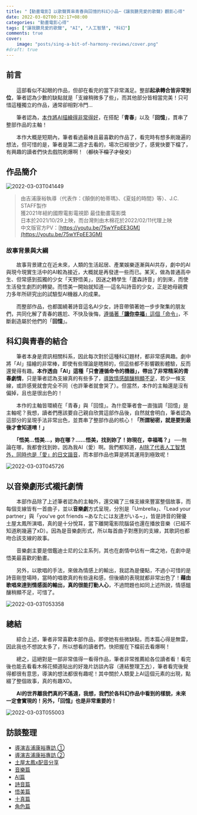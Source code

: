 ```yaml
---
title: "【動畫電影】以歌聲貫串青春與回憶的科幻小品─《讓我聽見愛的歌聲》觀影心得"
date: 2022-03-02T00:32:17+08:00
categories: "動畫電影心得" 
tags: ["讓我聽見愛的歌聲", "AI", "人工智慧", "科幻"]
comments: true
cover:
    image: "posts/sing-a-bit-of-harmony-reviews/cover.png"
#draft: true
---
```


## 前言

　　這部看似不起眼的作品，但卻在看完的當下非常滿足。整部**起承轉合皆非常到位**，筆者認為少數的缺點就是「支線稍微多了些」，而其他部分皆相當完美！只可惜這種獨立的作品，通常卻相對冷門...

　　筆者認為，<u>本作將AI描繪得非常得好</u>，在搭配「**青春**」以及「**回憶**」，貫串了整部作品的主軸！

　　本作大概是短期內，筆者看過最棒且最喜歡的作品了，看完時有想多刷幾遍的想法，但可惜的是，筆者是第二週才去看的，場次已經很少了，感覺快要下檔了，有興趣的讀者們快去戲院刷爆啊！（~~都快下檔了才發文~~）

<!--more-->

## 作品簡介
![2022-03-03T041449](2022-03-03T041449.png)
> 由吉浦康裕執導（代表作：《顛倒的帕蒂瑪》、《夏娃的時間》等）、J.C. STAFF製作<br>
> 獲2021年紐約國際電影電視節 最佳動畫電影獎<br>
> 日本於2021/10/29上映，而台灣則由木棉花於2022/02/11代理上映<br>
> 中文版官方PV：[https://youtu.be/75wYFpEE3GM](https://youtu.be/75wYFpEE3GM)

### 故事背景與大綱
　　故事背景建立在近未來，人類的生活起居、產業娛樂逐漸與AI共存，劇中的AI與現今現實生活中的AI較為接近，大概就是再發達一些而已。某天，做為普通高中生、但常感到孤獨的少女「天野悟美」，因迷之轉學生「蘆森詩音」的到來，而使生活發生劇烈的轉變。而悟美一開始就知道──這名叫詩音的少女，正是她母親費力多年所研究出的試驗型AI機器人的成果。

　　而整部作品，也都圍繞著詩音這名AI少女，詩音帶領著她一步步聚集的朋友們，共同化解了青春的尷尬、不快及後悔，<u>遵循著「<b>讓你幸福</b>」這個「命令」</u>，不斷創造屬於他們的「**回憶**」。

## 科幻與青春的結合
　　筆者本身是資訊相關科系，因此每次對於這種科幻題材，都非常感興趣。劇中將「AI」描繪的非常棒，即使有些理論是瞎掰的，但這些都不影響觀影體驗，反而還覺得有趣。**本作透由「AI」這種「只會遵循命令的機器」，帶出了非常精采的青春劇情**，只是筆者認為支線真的有些多了，<u>導致情感醞釀稍顯不足</u>，若少一條支線，或許感覺就會完全不同（也許筆者就會哭了）。但當然，本作的主軸還是沒有偏掉，且也是很出色的！

　　本作的主軸皆環繞在「青春」與「回憶」。為什麼筆者會一直強調「回憶」是主軸呢？我想，讀者們應該要自己親自欣賞這部作品後，自然就會明白，筆者認為這部分的呈現手法非常出色，並貫串了整部作品的核心！**「所謂秘密，就是要到最後才會知道唷！」**

　　**「悟美...悟美...，妳在哪？......悟美，找到妳了！妳現在，幸福嗎？」** ──無論在哪，我都會找到妳，因為我AI（愛）啊。我們都知道，<u>AI除了代表人工智慧外，同時也是「愛」的日文諧音</u>，而本部作品也算是將其運用到極致呢！

![2022-03-03T045726](2022-03-03T045726.png)

## 以音樂劇形式襯托劇情
　　本部作品除了上述筆者認為的主軸外，還交織了三條支線來豐富整個故事，而每個支線皆有一首曲子，並以**音樂劇**方式呈現，分別是「Umbrella」、「Lead your partner」與「you've got friends ~あなたには友達がいる~」，皆是詩音的聲優土屋太鳳所演唱，真的是十分悅耳，當下離開電影院腦袋也還在播放音樂（已經不知道刷幾遍了xD）。因為是音樂劇形式，所以每首曲子對應到的支線，其歌詞也都吻合該支線的故事。

　　音樂劇主要是借鑑迪士尼的公主系列，其也在劇情中佔有一席之地，在劇中是悟美最喜歡的動畫。

　　另外，以歌唱的手法，來做為情感上的輸出，我認為是優點，不過小可惜的是詩音剛登場時，當時的唱歌真的有些違和感，但後續的表現就都非常出色了！**藉由歌唱來達到情感面的輸出，真的很能打動人心**，不過問題也如同上述所說，情感醞釀稍顯不足，可惜了。

![2022-03-03T053358](2022-03-03T053358.png)

## 總結
　　綜合上述，筆者非常喜歡本部作品，即使她有些微缺點，而本篇心得是無雷，因此我也不想說太多了，所以想看的讀者們，快把握在下檔前去看爆啊！

　　總之，這絕對是一部非常值得一看得作品，筆者非常推薦給各位讀者看！看完後也能去看看木棉花頻道貼出的好幾片訪談內容（連結整理[下方](#訪談整理)），筆者看完後覺得都很有意思，導演的想法都很有趣呢！其中關於人類愛上AI這個元素的出現，點綴了整個故事，真的有趣XD。

　　**AI的世界離我們真的不遙遠，我想，我們於各科幻作品中看到的樣貌，未來一定會實現的！另外，「回憶」也是非常重要的！**

![2022-03-03T055003](2022-03-03T055003.png)

## 訪談整理
- [導演吉浦康裕專訪 ①](https://www.youtube.com/watch?v=FdQ_oBtdDyg)
- [導演吉浦康裕專訪 ②](https://www.youtube.com/watch?v=7VhgbdUK1WI)
- [土屋太鳳x配音分享](https://youtu.be/QrnTQ7lW1nU)
- [音樂篇](https://youtu.be/pSLrvXfs2vc)
- [AI篇](https://youtu.be/VCPCh3uyBXI)
- [詩音篇](https://youtu.be/lyyiE0t0hwY)
- [悟美篇](https://youtu.be/k_V1v_VMJIw)
- [十真篇](https://youtu.be/oBl2ahLp-AM)
- [角色篇](https://youtu.be/t60v5ocDeAM)